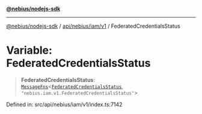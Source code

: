 [**@nebius/nodejs-sdk**](../../../../../README.md)

---

[@nebius/nodejs-sdk](../../../../../README.md) / [api/nebius/iam/v1](../README.md) / FederatedCredentialsStatus

# Variable: FederatedCredentialsStatus

> **FederatedCredentialsStatus**: [`MessageFns`](../../../../../runtime/protos/core/interfaces/MessageFns.md)\<[`FederatedCredentialsStatus`](../interfaces/FederatedCredentialsStatus.md), `"nebius.iam.v1.FederatedCredentialsStatus"`\>

Defined in: src/api/nebius/iam/v1/index.ts:7142
